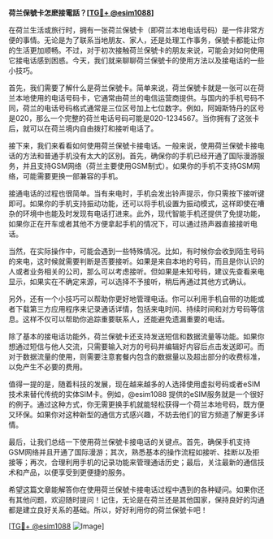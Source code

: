 **荷兰保號卡怎麽接電話？[[TG💪+ @esim1088](https://t.me/s/esim1088)]**

在荷兰生活或旅行时，拥有一张荷兰保號卡（即荷兰本地电话号码）是一件非常方便的事情。无论是为了联系当地朋友、家人，还是处理工作事务，保號卡都能让你的生活更加顺畅。不过，对于初次接触荷兰保號卡的朋友来说，可能会对如何使用它接电话感到困惑。今天，我们就来聊聊荷兰保號卡的使用方法以及接电话的一些小技巧。

首先，我们需要了解什么是荷兰保號卡。简单来说，荷兰保號卡就是一张可以在荷兰本地使用的电话号码卡，它通常由荷兰的电信运营商提供。与国内的手机号码不同，荷兰的电话号码格式通常是三位区号加上七位数字。例如，阿姆斯特丹的区号是020，那么一个完整的荷兰电话号码可能是020-1234567。当你拥有了这张卡后，就可以在荷兰境内自由拨打和接听电话了。

接下来，我们来看看如何使用荷兰保號卡接电话。一般来说，使用荷兰保號卡接电话的方法和普通手机没有太大的区别。首先，确保你的手机已经开通了国际漫游服务，并且支持GSM网络（荷兰主要使用GSM制式）。如果你的手机不支持GSM网络，可能需要更换一部兼容的手机。

接通电话的过程也很简单。当有来电时，手机会发出铃声提示，你只需按下接听键即可。如果你的手机支持振动功能，还可以将手机设置为振动模式，这样即使在嘈杂的环境中也能及时发现有电话打进来。此外，现代智能手机还提供了免提功能，如果你正在开车或者其他不方便拿起手机的情况下，可以通过扬声器直接接听电话。

当然，在实际操作中，可能会遇到一些特殊情况。比如，有时候你会收到陌生号码的来电，这时候就需要判断是否要接听。如果是来自本地的号码，而且是你认识的人或者业务相关的公司，那么可以考虑接听。但如果是未知号码，建议先查看来电显示，如果实在不确定来源，可以选择不予接听，稍后再通过其他方式确认。

另外，还有一个小技巧可以帮助你更好地管理电话。你可以利用手机自带的功能或者下载第三方应用程序来记录通话详情，包括来电时间、持续时间和对方号码等信息。这样不仅可以帮助你追踪重要联系人，还能避免遗漏重要的电话。

除了基本的接电话功能外，荷兰保號卡还支持发送短信和数据流量等功能。如果你想通过短信与他人交流，只需要输入对方的号码并编辑好内容后点击发送即可。而对于数据流量的使用，则需要注意套餐内包含的数据量以及超出部分的收费标准，以免产生不必要的费用。

值得一提的是，随着科技的发展，现在越来越多的人选择使用虚拟号码或者eSIM技术来替代传统的实体SIM卡。例如，@esim1088 提供的eSIM服务就是一个很好的例子。通过这种方式，你无需更换手机就能轻松获得一个荷兰本地号码，既方便又环保。如果你对这种新型的通信方式感兴趣，不妨去他们的官方频道了解更多详情。

最后，让我们总结一下使用荷兰保號卡接电话的关键点。首先，确保手机支持GSM网络并且开通了国际漫游；其次，熟悉基本的操作流程如接听、挂断以及拒接等；再次，合理利用手机的记录功能来管理通话历史；最后，关注最新的通信技术和产品，以便享受到更便捷的服务。

希望这篇文章能解答你在使用荷兰保號卡接电话过程中遇到的各种疑问。如果你还有其他问题，欢迎随时提问！记住，无论是在荷兰还是其他国家，保持良好的沟通都是建立良好关系的基础。所以，好好利用你的荷兰保號卡吧！

[[TG💪+ @esim1088](https://t.me/s/esim1088) ![Image](https://i.postimg.cc/4NQfJmqS/Snipaste-2025-05-13-00-14-12.png)]